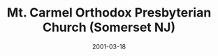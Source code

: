 ---
date: &id001 2001-03-18
end_date: null
location:
  address: 350 Franklin Boulevard
  city: Somerset
  state: NJ
minister:
- end: 2009-01-01
  name: Robert J. Cameron
  start: 2001-01-01
  type: Pastor
- end: 2013-01-01
  name: Samuel Rodriguez
  start: 2011-01-01
  type: Pastor
- end: 2004-01-01
  name: Cornelius Johnson
  start: 2001-01-01
  type: Associate Pastor
ministers:
- Robert J. Cameron
- Samuel Rodriguez
- Cornelius Johnson
name: Mt. Carmel Orthodox Presbyterian Church
names:
- end: null
  name: Mt. Carmel Orthodox Presbyterian Church
  start: 2001-03-18
- end: null
  name: Mt. Carmel Orthodox Presbyterian Church
  start: 2001-03-18
origination_date: *id001
raw_data: 'NEW JERSEY Somerset

  Mt. Carmel Orthodox Presbyterian Church  (March 18, 2001- )

  (received from Independency, March 18, 2001)

  350 Franklin Boulevard

  Pastors: Robert J. Cameron, 2001-9

  Samuel Rodriguez, 2011-13

  Assoc. Pastor: Cornelius Johnson, 2001-4

  '
received_from:
- Independency
states:
- NJ
status:
  active: true
  end_date: null
  reason: null
  received_from: null
  withdrawal_to: null
title: Mt. Carmel Orthodox Presbyterian Church (Somerset NJ)
year_established:
- 2001

---